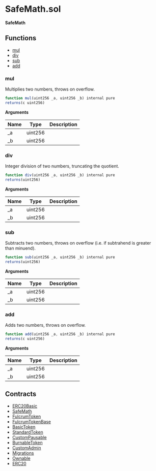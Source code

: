 ﻿# SafeMath.sol

**SafeMath**

## Functions

- [mul](#mul)
- [div](#div)
- [sub](#sub)
- [add](#add)

### mul

Multiplies two numbers, throws on overflow.

```js
function mul(uint256 _a, uint256 _b) internal pure
returns(c uint256)
```

**Arguments**

| Name        | Type           | Description  |
| ------------- |------------- | -----|
| _a | uint256 |  | 
| _b | uint256 |  | 

### div

Integer division of two numbers, truncating the quotient.

```js
function div(uint256 _a, uint256 _b) internal pure
returns(uint256)
```

**Arguments**

| Name        | Type           | Description  |
| ------------- |------------- | -----|
| _a | uint256 |  | 
| _b | uint256 |  | 

### sub

Subtracts two numbers, throws on overflow (i.e. if subtrahend is greater than minuend).

```js
function sub(uint256 _a, uint256 _b) internal pure
returns(uint256)
```

**Arguments**

| Name        | Type           | Description  |
| ------------- |------------- | -----|
| _a | uint256 |  | 
| _b | uint256 |  | 

### add

Adds two numbers, throws on overflow.

```js
function add(uint256 _a, uint256 _b) internal pure
returns(c uint256)
```

**Arguments**

| Name        | Type           | Description  |
| ------------- |------------- | -----|
| _a | uint256 |  | 
| _b | uint256 |  | 

## Contracts

- [ERC20Basic](ERC20Basic.md)
- [SafeMath](SafeMath.md)
- [FulcrumToken](FulcrumToken.md)
- [FulcrumTokenBase](FulcrumTokenBase.md)
- [BasicToken](BasicToken.md)
- [StandardToken](StandardToken.md)
- [CustomPausable](CustomPausable.md)
- [BurnableToken](BurnableToken.md)
- [CustomAdmin](CustomAdmin.md)
- [Migrations](Migrations.md)
- [Ownable](Ownable.md)
- [ERC20](ERC20.md)
